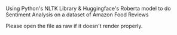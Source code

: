 Using Python's NLTK Library & Huggingface's Roberta model to do Sentiment Analysis on a dataset of Amazon Food Reviews

Please open the file as raw if it doesn't render properly.
